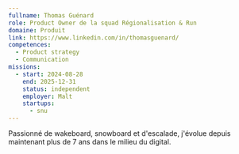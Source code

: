```yaml
---
fullname: Thomas Guénard
role: Product Owner de la squad Régionalisation & Run
domaine: Produit
link: https://www.linkedin.com/in/thomasguenard/
competences:
  - Product strategy
  - Communication
missions:
  - start: 2024-08-28
    end: 2025-12-31
    status: independent
    employer: Malt
    startups:
      - snu
---
```

Passionné de wakeboard, snowboard et d'escalade, j'évolue depuis maintenant plus de 7 ans dans le milieu du digital.